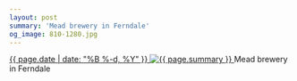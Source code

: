 ```yaml
---
layout: post
summary: 'Mead brewery in Ferndale'
og_image: 810-1280.jpg
---
```


<p>
 <time>
  <a href="/810">
   {{ page.date | date: "%B %-d, %Y" }}
  </a>
 </time>
 <a href="/810">
  <img alt="{{ page.summary }}" data-taken="3/30/2019" sizes="(min-width: 700px) 50vw, calc(100vw - 2rem)" src="{{ site.assets_url }}/810-640.jpg" srcset="{{ site.assets_url }}/810-320.jpg 320w, {{ site.assets_url }}/810-640.jpg 640w, {{ site.assets_url }}/810-960.jpg 960w, {{ site.assets_url }}/810-1280.jpg 1280w"/>
 </a>
 <span>
  Mead brewery in Ferndale
 </span>
</p>

